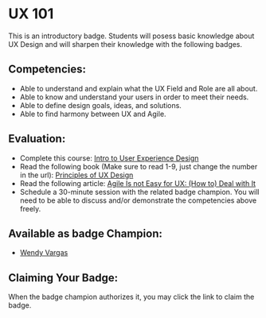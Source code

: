 # UX 101

This is an introductory badge. Students will posess basic knowledge about UX Design and will sharpen their knowledge with the following badges.

## Competencies:
* Able to understand and explain what the UX Field and Role are all about.
* Able to know and understand your users in order to meet their needs.
* Able to define design goals, ideas, and solutions.
* Able to find harmony between UX and Agile.

## Evaluation:
* Complete this course: [Intro to User Experience Design](https://courses.springboard.com/p/getting-started-with-user-experience-design)
* Read the following book (Make sure to read 1-9, just change the number in the url): [Principles of UX Design](http://get.invisionapp.com/chapter-1-of-9-principles-of-ux-design)
* Read the following article: [Agile Is not Easy for UX: (How to) Deal with It](https://www.nngroup.com/articles/agile-not-easy-ux/)
* Schedule a 30-minute session with the related badge champion. You will need to be able to discuss and/or demonstrate the competencies above freely.

## Available as badge Champion:

* [Wendy Vargas](mailto:wendy.vargas@acklenavenue.com)

## Claiming Your Badge:
When the badge champion authorizes it, you may click the link to claim the badge.
